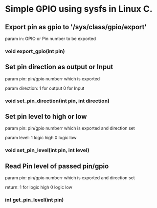 # Simple GPIO using sysfs in Linux C.

## Export pin as gpio to '/sys/class/gpio/export'

param in: GPIO or Pin number to be exported

### void export_gpio(int pin)  

## Set pin direction as output or Input

param pin: pin/gpio numberr which is exported

param direction: 1 for output  0 for Input
                 
### void set_pin_direction(int pin, int direction) 


## Set pin level to high or low

param pin: pin/gpio numberr which is exported and direction set

param level: 1 logic high 0 logic low
             
### void set_pin_level(int pin, int level)  

## Read Pin level of passed pin/gpio

param pin: pin/gpio numberr which is exported and direction set

return: 1 for logic high 0 logic low
        
### int get_pin_level(int pin)

